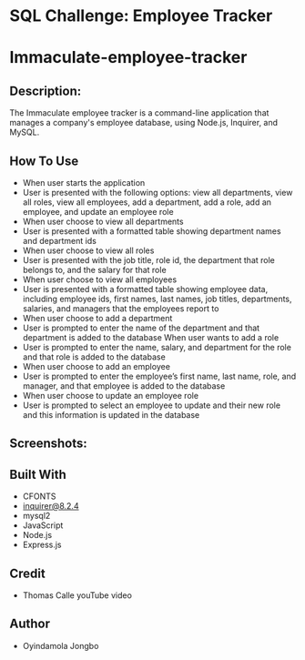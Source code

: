# SQL Challenge: Employee Tracker

# Immaculate-employee-tracker

## Description: 
The Immaculate employee tracker is  a command-line application that manages a company's employee database, using Node.js, Inquirer, and MySQL.

## How To Use
* When user starts the application
* User is presented with the following options: view all departments, view all roles, view all employees, add a department, add a role, add an employee, and update an employee role
* When user choose to view all departments
* User is presented with a formatted table showing department names and department ids
* When user choose to view all roles
* User is presented with the job title, role id, the department that role belongs to, and the salary for that role
* When user choose to view all employees
* User is presented with a formatted table showing employee data, including employee ids, first names, last names, job titles, departments, salaries, and managers that the employees report to
* When user choose to add a department
* User is prompted to enter the name of the department and that department is added to the database
When user wants to add a role
* User is prompted to enter the name, salary, and department for the role and that role is added to the database
* When user choose to add an employee
* User is prompted to enter the employee’s first name, last name, role, and manager, and that employee is added to the database
* When user choose to update an employee role
* User is prompted to select an employee to update and their new role and this information is updated in the database


## Screenshots:










## Built With
- CFONTS
- inquirer@8.2.4
- mysql2
- JavaScript
- Node.js 
- Express.js

## Credit
* Thomas Calle youTube video

## Author
* Oyindamola Jongbo
